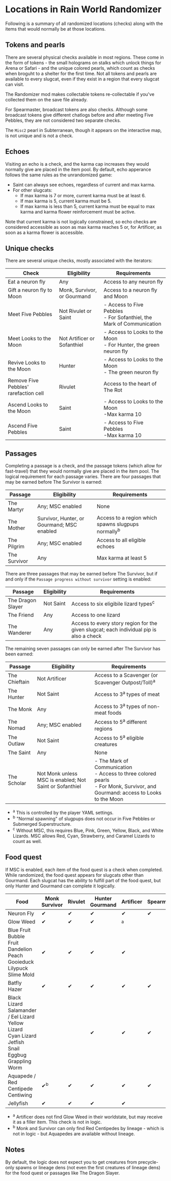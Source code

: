 # Locations in Rain World Randomizer

Following is a summary of all randomized locations (checks)
along with the items that would normally be at those locations.

## Tokens and pearls
There are several physical checks available in most regions.
These come in the form of tokens -
the small holograms on stalks which unlock things for Arena or Safari -
and the unique colored pearls, which count as checks when broguht to a shelter for the first time.
Not all tokens and pearls are available to every slugcat,
even if they exist in a region that every slugcat can visit.

The Randomizer mod makes collectable tokens re-collectable if you've collected them on the save file already.

For Spearmaster, broadcast tokens are also checks.
Although some broadcast tokens give different chatlogs before and after meeting Five Pebbles,
they are not considered two separate checks.

The `Misc2` pearl in Subterranean, though it appears on the interactive map, is not unique and is not a check.

## Echoes
Visiting an echo is a check, and the karma cap increases they would normally give are placed in the item pool.
By default, echo apperance follows the same rules as the unrandomized game:
- Saint can always see echoes, regardless of current and max karma.
- For other slugcats:
  - If max karma is 7 or more, current karma must be at least 6.
  - If max karma is 5, current karma must be 5.
  - If max karma is less than 5, current karma must be equal to max karma
  and karma flower reinforcement must be active.

Note that current karma is not logically constrained,
so echo checks are considered accessible as soon as max karma reaches 5
or, for Artificer, as soon as a karma flower is accessible.

## Unique checks
There are several unique checks, mostly associated with the iterators:

| Check                                 | Eligibility                 | Requirements                                                             |
|---------------------------------------|-----------------------------|--------------------------------------------------------------------------|
| Eat a neuron fly                      | Any                         | Access to any neuron fly                                                 |
| Gift a neuron fly to Moon             | Monk, Survivor, or Gourmand | Access to a neuron fly and Moon                                          |
| Meet Five Pebbles                     | Not Rivulet or Saint        | - Access to Five Pebbles<br/>- For Sofanthiel, the Mark of Communication |
| Meet Looks to the Moon                | Not Artificer or Sofanthiel | - Access to Looks to the Moon<br/>- For Hunter, the green neuron fly     |
| Revive Looks to the Moon              | Hunter                      | - Access to Looks to the Moon<br/>- The green neuron fly                 |
| Remove Five Pebbles' rarefaction cell | Rivulet                     | Access to the heart of The Rot                                           |
| Ascend Looks to the Moon              | Saint                       | - Access to Looks to the Moon<br/>-Max karma 10                          |
| Ascend Five Pebbles                   | Saint                       | - Access to Five Pebbles<br/>-Max karma 10                               |

## Passages
Completing a passage is a check, and the passage tokens (which allow for fast-travel)
that they would normally give are placed in the item pool.
The logical requirement for each passage varies.
There are four passages that may be earned before The Survivor is earned:

| Passage           | Eligibility                                 | Requirements                                                                                 |
|-------------------|---------------------------------------------|----------------------------------------------------------------------------------------------|
| The Martyr        | Any; MSC enabled                            | None                                                                                         |
| The Mother        | Survivor, Hunter, or Gourmand; MSC enabled  | Access to a region which spawns slugpups normally<sup>b</sup>                                |
| The Pilgrim       | Any; MSC enabled                            | Access to all eligible echoes                                                                |
| The Survivor      | Any                                         | Max karma at least 5                                                                         |

There are three passages that may be earned before The Survivor,
but if and only if the `Passage progress without survivor` setting is enabled:

| Passage           | Eligibility | Requirements                                                                            |
|-------------------|-------------|-----------------------------------------------------------------------------------------|
| The Dragon Slayer | Not Saint   | Access to six eligibile lizard types<sup>c</sup>                                        |
| The Friend        | Any         | Access to one lizard                                                                    |
| The Wanderer      | Any         | Access to every story region for the given slugcat; each individual pip is also a check |

The remaining seven passages can only be earned after The Survivor has been earned:

| Passage       | Eligibility                                             | Requirements                                                                                                                         |
|---------------|---------------------------------------------------------|--------------------------------------------------------------------------------------------------------------------------------------|
| The Chieftain | Not Artificer                                           | Access to a Scavenger (or Scavenger Outpost/Toll)<sup>a</sup>                                                                        |
| The Hunter    | Not Saint                                               | Access to 3<sup>a</sup> types of meat                                                                                                |
| The Monk      | Any                                                     | Access to 3<sup>a</sup> types of non-meat foods                                                                                      |
| The Nomad     | Any; MSC enabled                                        | Access to 5<sup>a</sup> different regions                                                                                            |  
| The Outlaw    | Not Saint                                               | Access to 5<sup>a</sup> eligible creatures                                                                                           |
| The Saint     | Any                                                     | None                                                                                                                                 |
| The Scholar   | Not Monk unless MSC is enabled; Not Saint or Sofanthiel | - The Mark of Communication<br/>- Access to three colored pearls<br/>- For Monk, Survivor, and Gourmand: access to Looks to the Moon |

- <sup>a</sup> This is controlled by the player YAML settings.
- <sup>b</sup> "Normal spawning" of slugpups does not occur in Five Pebbles or Submerged Superstructure.
- <sup>c</sup> Without MSC, this requires Blue, Pink, Green, Yellow, Black, and White Lizards.
MSC allows Red, Cyan, Strawberry, and Caramel Lizards to count as well.

## Food quest
If MSC is enabled, each item of the food quest is a check when completed.
While randomized, the food quest appears for slugcats other than Gourmand.
Each slugcat has the ability to fulfill part of the food quest,
but only Hunter and Gourmand can complete it logically.

| Food                                                                                                                           | Monk<br/>Survivor | Rivulet | Hunter<br/>Gourmand | Artificer    | Spearmaster | Saint |
|--------------------------------------------------------------------------------------------------------------------------------|-------------------|---------|---------------------|--------------|-------------|-------|
| Neuron Fly                                                                                                                     | ✔                 | ✔       | ✔                   | ✔            | ✔           | ✔     |
| Glow Weed                                                                                                                      | ✔                 | ✔       | ✔                   | <sup>a</sup> |             | ✔     |
| Blue Fruit<br/>Bubble Fruit<br/>Dandelion Peach<br/>Gooieduck<br/>Lilypuck<br/>Slime Mold                                      | ✔                 | ✔       | ✔                   | ✔            |             | ✔     |
| Batfly<br/>Hazer                                                                                                               | ✔                 | ✔       | ✔                   | ✔            | ✔           |       |
| Black Lizard<br/>Salamander / Eel Lizard<br/>Yellow Lizard<br/>Cyan Lizard<br/>Jetfish<br/>Snail<br/>Eggbug<br/>Grappling Worm |                   |         | ✔                   | ✔            | ✔           |       |
| Aquapede / Red Centipede<br/>Centiwing                                                                                         | ✔<sup>b</sup>     | ✔       | ✔                   | ✔            | ✔           |       |
| Jellyfish                                                                                                                      | ✔                 | ✔       | ✔                   | ✔            |             |       |

- <sup>a</sup> Artificer does not find Glow Weed in their worldstate,
but may receive it as a filler item.  This check is not in logic.
- <sup>b</sup> Monk and Survivor can only find Red Centipedes by lineage -
which is not in logic - but Aquapedes are available without lineage.

## Notes

By default, the logic does not expect you to get creatures
from precycle-only spawns or lineage dens (not even the first creatures of lineage dens)
for the food quest or passages like The Dragon Slayer.
